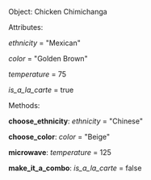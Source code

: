 Object: Chicken Chimichanga

Attributes:

*ethnicity* = "Mexican"

*color* = "Golden Brown"

*temperature* = 75

*is_a_la_carte* = true

Methods:

**choose_ethnicity**: *ethnicity* = "Chinese"

**choose_color**: *color* = "Beige"

**microwave**: *temperature* = 125

**make_it_a_combo**: *is_a_la_carte* = false
